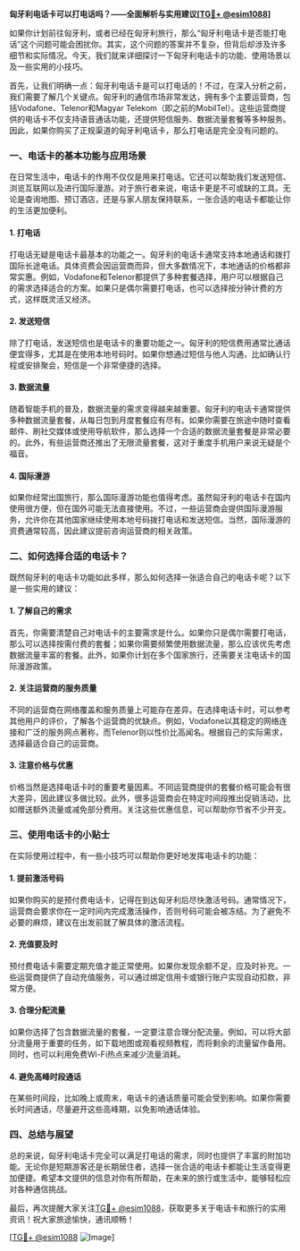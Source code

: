 **匈牙利电话卡可以打电话吗？——全面解析与实用建议[[TG💪+ @esim1088](https://t.me/s/esim1088)]**

如果你计划前往匈牙利，或者已经在匈牙利旅行，那么“匈牙利电话卡是否能打电话”这个问题可能会困扰你。其实，这个问题的答案并不复杂，但背后却涉及许多细节和实际情况。今天，我们就来详细探讨一下匈牙利电话卡的功能、使用场景以及一些实用的小技巧。

首先，让我们明确一点：匈牙利电话卡是可以打电话的！不过，在深入分析之前，我们需要了解几个关键点。匈牙利的通信市场非常发达，拥有多个主要运营商，包括Vodafone、Telenor和Magyar Telekom（即之前的MobilTel）。这些运营商提供的电话卡不仅支持语音通话功能，还提供短信服务、数据流量套餐等多种服务。因此，如果你购买了正规渠道的匈牙利电话卡，那么打电话是完全没有问题的。

### **一、电话卡的基本功能与应用场景**

在日常生活中，电话卡的作用不仅仅是用来打电话。它还可以帮助我们发送短信、浏览互联网以及进行国际漫游。对于旅行者来说，电话卡更是不可或缺的工具。无论是查询地图、预订酒店，还是与家人朋友保持联系，一张合适的电话卡都能让你的生活更加便利。

#### **1. 打电话**
打电话无疑是电话卡最基本的功能之一。匈牙利的电话卡通常支持本地通话和拨打国际长途电话。具体资费会因运营商而异，但大多数情况下，本地通话的价格都非常实惠。例如，Vodafone和Telenor都提供了多种套餐选择，用户可以根据自己的需求选择适合的方案。如果只是偶尔需要打电话，也可以选择按分钟计费的方式，这样既灵活又经济。

#### **2. 发送短信**
除了打电话，发送短信也是电话卡的重要功能之一。匈牙利的短信费用通常比通话便宜得多，尤其是在使用本地号码时。如果你想通过短信与他人沟通，比如确认行程或安排聚会，短信是一个非常便捷的选择。

#### **3. 数据流量**
随着智能手机的普及，数据流量的需求变得越来越重要。匈牙利的电话卡通常提供多种数据流量套餐，从每日包到月度套餐应有尽有。如果你需要在旅途中随时查看邮件、刷社交媒体或使用导航软件，那么选择一个合适的数据流量套餐是非常必要的。此外，有些运营商还推出了无限流量套餐，这对于重度手机用户来说无疑是个福音。

#### **4. 国际漫游**
如果你经常出国旅行，那么国际漫游功能也值得考虑。虽然匈牙利的电话卡在国内使用很方便，但在国外可能无法直接使用。不过，一些运营商会提供国际漫游服务，允许你在其他国家继续使用本地号码拨打电话和发送短信。当然，国际漫游的资费通常较高，因此建议提前咨询运营商的相关政策。

### **二、如何选择合适的电话卡？**

既然匈牙利的电话卡功能如此多样，那么如何选择一张适合自己的电话卡呢？以下是一些实用的建议：

#### **1. 了解自己的需求**
首先，你需要清楚自己对电话卡的主要需求是什么。如果你只是偶尔需要打电话，那么可以选择按需付费的套餐；如果你需要频繁使用数据流量，那么应该优先考虑数据流量丰富的套餐。此外，如果你计划在多个国家旅行，还需要关注电话卡的国际漫游政策。

#### **2. 关注运营商的服务质量**
不同的运营商在网络覆盖和服务质量上可能存在差异。在选择电话卡时，可以参考其他用户的评价，了解各个运营商的优缺点。例如，Vodafone以其稳定的网络连接和广泛的服务网点著称，而Telenor则以性价比高闻名。根据自己的实际需求，选择最适合自己的运营商。

#### **3. 注意价格与优惠**
价格当然是选择电话卡时的重要考量因素。不同运营商提供的套餐价格可能会有很大差异，因此建议多做比较。此外，很多运营商会在特定时间段推出促销活动，比如赠送额外流量或减免部分费用。关注这些优惠信息，可以帮助你节省不少开支。

### **三、使用电话卡的小贴士**

在实际使用过程中，有一些小技巧可以帮助你更好地发挥电话卡的功能：

#### **1. 提前激活号码**
如果你购买的是预付费电话卡，记得在到达匈牙利后尽快激活号码。通常情况下，运营商会要求你在一定时间内完成激活操作，否则号码可能会被冻结。为了避免不必要的麻烦，建议在出发前就了解具体的激活流程。

#### **2. 充值要及时**
预付费电话卡需要定期充值才能正常使用。如果你发现余额不足，应及时补充。一些运营商提供了自动充值服务，可以通过绑定信用卡或银行账户实现自动扣款，非常方便。

#### **3. 合理分配流量**
如果你选择了包含数据流量的套餐，一定要注意合理分配流量。例如，可以将大部分流量用于重要的任务，如下载地图或观看视频教程，而将剩余的流量留作备用。同时，也可以利用免费Wi-Fi热点来减少流量消耗。

#### **4. 避免高峰时段通话**
在某些时间段，比如晚上或周末，电话卡的通话质量可能会受到影响。如果你需要长时间通话，尽量避开这些高峰期，以免影响通话体验。

### **四、总结与展望**

总的来说，匈牙利电话卡完全可以满足打电话的需求，同时也提供了丰富的附加功能。无论你是短期游客还是长期居住者，选择一张合适的电话卡都能让生活变得更加便捷。希望本文提供的信息对你有所帮助，在未来的旅行或生活中，能够轻松应对各种通信挑战。

最后，再次提醒大家关注[TG💪+ @esim1088](https://t.me/s/esim1088)，获取更多关于电话卡和旅行的实用资讯！祝大家旅途愉快，通讯顺畅！

[[TG💪+ @esim1088](https://t.me/s/esim1088) ![Image](https://i.postimg.cc/4NQfJmqS/Snipaste-2025-05-13-00-14-12.png)]
